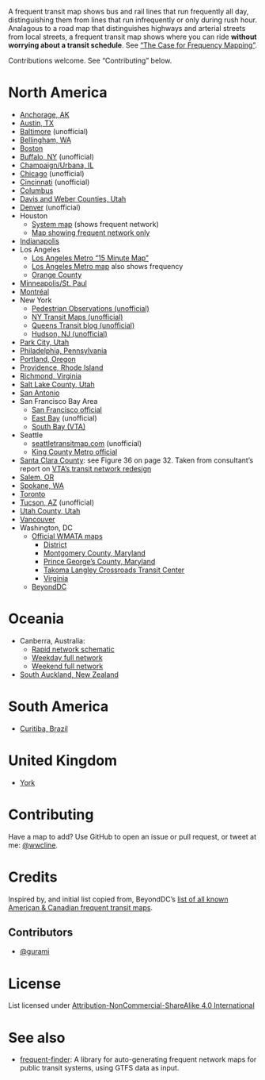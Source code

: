 A frequent transit map shows bus and rail lines that run frequently all day, distinguishing them from lines that run infrequently or only during rush hour. Analagous to a road map that distinguishes highways and arterial streets from local streets, a frequent transit map shows where you can ride <b>without worrying about a transit schedule</b>. See [“The Case for Frequency Mapping”](https://humantransit.org/basics/the-case-for-frequency-mapping).

Contributions welcome. See “Contributing” below.

# North America

* [Anchorage, AK](https://www.muni.org/Departments/transit/PeopleMover/Documents/Anchorage%20Talks%20Transit/Comparison%20Maps%20on%20letterhead.pdf)
* [Austin, TX](https://capmetro.org/uploadedFiles/New2016/Plans_and_Development/Service_Changes/June2018/CAP_Mspc_Msys-Jun2018.pdf)
* [Baltimore](http://marc.szarkowski.us/4_Miscellaneous_Files/FrequentTransitMap/FrequentTransitMap.pdf) (unofficial)
* [Bellingham, WA](http://www.ridewta.com/Documents/Bellingham.pdf)
* [Boston](http://www.mbta.com/schedules_and_maps/subway/)
* [Buffalo, NY](https://www.google.com/maps/d/viewer?msa=0&ie=UTF&mid=zJrBqJ5t3ofc.krqQ-opbkEYA) (unofficial)
* [Champaign/Urbana, IL](http://www.cumtd.com/maps-and-schedules/system-maps/highfrequency)
* [Chicago](http://web.archive.org/web/20140214104948/http://www.prairiestateblue.com/diary/5576/cta-chicago-transit-authority-frequent-service-mapping) (unofficial)
* [Cincinnati](http://www.cincymap.org/) (unofficial)
* [Columbus](https://www.cota.com/timetables/cota-system-map.pdf)
* [Davis and Weber Counties, Utah](https://www.rideuta.com/-/media/Files/Rider-Info/Change-Day/ChangeDayWebDavCountySystemMapDec2022.ashx)
* [Denver](http://denverurbanism.com/2013/02/learn-to-love-the-bus-with-a-map-of-rtds-best-routes.html) (unofficial)
* Houston
   * [System map](http://ridemetro.org/MetroPDFs/NBN/New-METRO-System-Map.pdf) (shows frequent network)
   * [Map showing frequent network only](http://ridemetro.org/MetroPDFs/Schedules/SystemMaps/n-METRO-Frequent-Network-map.pdf)
* [Indianapolis](http://www.indygo.net/pages/system-map)
* Los Angeles
    * [Los Angeles Metro “15 Minute Map”](http://media.metro.net/riding_metro/maps/images/15_min_map.gif)
    * [Los Angeles Metro map](http://media.metro.net/riding_metro/maps/images/system_map.pdf) also shows frequency
    * [Orange County](http://octa.net/pdf/ETC_RideGuide%2015-minute.pdf)
* [Minneapolis/St. Paul](http://metrotransit.org/high-frequency-network-map.aspx)
* [Montréal](http://www.stm.info/sites/default/files/pictures/reseau10max-2016.pdf)
* New York
    * [Pedestrian Observations (unofficial)](http://pedestrianobservations.wordpress.com/2011/05/13/frequent-new-york-city-buses/)
    * [NY Transit Maps (unofficial)](http://nytransitmaps.tumblr.com/post/107648099115/a-frequent-transit-map-of-new-york-for-2015-all)
    * [Queens Transit blog (unofficial)](http://queenstransit.wordpress.com/category/frequent-maps/)
    * [Hudson, NJ (unofficial)](http://capntransit.blogspot.com/2012/08/frequent-transit-in-hudson-county-new.html)
* [Park City, Utah](http://www.parkcity.org/home/showdocument?id=3729)
* [Philadelphia, Pennsylvania](https://www.septa.org/frequency/img/2019-full-frequency-map.pdf)
* [Portland, Oregon](http://www.trimet.org/schedules/frequentservice.htm)
* [Providence, Rhode Island](http://www.ripta.com/stuff/contentmgr/files/0/4214cdbbe108103ebf207dd481fd0d0a/files/ripta_2012_system_map_final.pdf)
* [Richmond, Virginia](http://ridegrtc.com/media/routes/SystemMap_Nov2016.pdf)
* [Salt Lake County, Utah](https://www.rideuta.com/-/media/Files/Rider-Info/Change-Day/ChangeDaySLCountySystemMapDec2022.ashx)
* [San Antonio](http://www.viainfo.net/BusService/Docs/VIASystemMapJUNE2015.pdf)
* San Francisco Bay Area
    * [San Francisco official](https://www.sfmta.com/maps/muni-service-map)
    * [East Bay](https://web.archive.org/web/20160405234850/http://calurbanist.com/east-bay-frequent-transit/) (unofficial)
    * [South Bay (VTA)](https://www.vta.org/go/maps)
* Seattle
    * [seattletransitmap.com](http://seattletransitmap.com/) (unofficial)
    * [King County Metro official](https://kingcounty.gov/depts/transportation/metro/schedules-maps/maps/system.aspx)
* [Santa Clara County](http://vtaorgcontent.s3-us-west-1.amazonaws.com/Site_Content/Transit_Choices_Report_Full.pdf): see Figure 36 on page 32. Taken from consultant’s report on [VTA’s transit network redesign](http://nextnetwork.vta.org)
* [Salem, OR](http://cherriots.org/sites/default/files/cherriots-system-map-8-5x11in-2017-09-05.pdf)
* [Spokane, WA](https://www.spokanetransit.com/files/content/STA_System_Map_Sept_2016_WEB.pdf)
* [Toronto](https://www.ttc.ca/PDF/Maps/TTC_SystemMap.pdf)
* [Tucson, AZ](http://www.humantransit.org/2014/07/tucson-a-frequent-network-map.html) (unofficial)
* [Utah County, Utah](https://www.rideuta.com/-/media/Files/Rider-Info/Change-Day/ChangeDayUtahCountySystemMapDec2022.ashx)
* [Vancouver](http://www.translink.ca/en/Plans-and-Projects/Frequent-Transit-Network.aspx)
* Washington, DC
    * [Official WMATA maps](https://www.wmata.com/schedules/maps/)
        * [District](https://www.wmata.com/schedules/maps/upload/WEB_DC-Metrobus-System-Map-FINAL.pdf)
        * [Montgomery County, Maryland](https://www.wmata.com/schedules/maps/upload/Mo-County-System-Map-Web-version.pdf)
        * [Prince George’s County, Maryland](https://www.wmata.com/schedules/maps/upload/WEB_PG-County-Metrobus-System-Map-FINAL.pdf)
        * [Takoma Langley Crossroads Transit Center](https://www.wmata.com/schedules/maps/upload/Takoma_Langley_Crossroads_TC_Map.pdf)
        * [Virginia](https://www.wmata.com/schedules/maps/upload/VA-System-Map-Web-version.pdf)
    * [BeyondDC](http://beyonddc.com/log/?p=3808)

# Oceania

* Canberra, Australia:
    * [Rapid network schematic](https://www.transport.act.gov.au/__data/assets/pdf_file/0006/1115925/TC-Rapid-Network-Map.pdf)
    * [Weekday full network](https://www.transport.act.gov.au/__data/assets/pdf_file/0007/1094695/network17_weekday_network_web.pdf)
    * [Weekend full network](https://www.transport.act.gov.au/__data/assets/pdf_file/0008/1094696/network17_weekend_network_web.pdf)
* [South Auckland, New Zealand](https://at.govt.nz/media/1971581/sg_southern-guide_oct-2016-web.pdf)

# South America

* [Curitiba, Brazil](https://upload.wikimedia.org/wikipedia/commons/1/16/Curitiba_PublicTransport.png)

# United Kingdom

* [York](http://www.firstgroup.com/uploads/maps/York%20Network%20Map_web.pdf)

#

# Contributing

Have a map to add? Use GitHub to open an issue or pull request, or tweet at me: [@wwcline](https://twitter.com/wwcline).

# Credits

Inspired by, and initial list copied from, BeyondDC’s [list of all known American & Canadian frequent transit maps](http://beyonddc.com/log/?page_id=5013).

## Contributors

* [@gurami](https://twitter.com/gurami)

# License

List licensed under [Attribution-NonCommercial-ShareAlike 4.0 International](http://creativecommons.org/licenses/by-nc-sa/4.0/)

# See also

* [frequent-finder](https://github.com/gregjd/frequent-finder): A library for auto-generating frequent network maps for public transit systems, using GTFS data as input.
